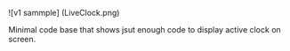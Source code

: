 ![v1 sammple] (LiveClock.png)

Minimal code base that shows jsut enough code to display active clock on screen.
